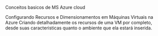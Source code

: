Conceitos basicos de MS Azure cloud

Configurando Recursos e Dimensionamentos em Máquinas Virtuais na Azure
Criando detalhadamente os recursos de uma VM por completo, desde suas caracteristicas quanto o ambiente que ela estará inserida.
